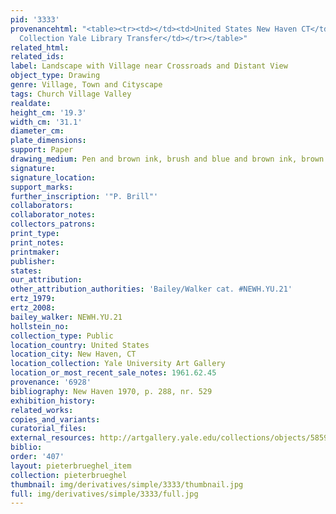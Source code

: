 ```yaml
---
pid: '3333'
provenancehtml: "<table><tr><td></td><td>United States New Haven CT</td><td>Egmont
  Collection Yale Library Transfer</td></tr></table>"
related_html:
related_ids:
label: Landscape with Village near Crossroads and Distant View
object_type: Drawing
genre: Village, Town and Cityscape
tags: Church Village Valley
realdate:
height_cm: '19.3'
width_cm: '31.1'
diameter_cm:
plate_dimensions:
support: Paper
drawing_medium: Pen and brown ink, brush and blue and brown ink, brown and blue wash
signature:
signature_location:
support_marks:
further_inscription: '"P. Brill"'
collaborators:
collaborator_notes:
collectors_patrons:
print_type:
print_notes:
printmaker:
publisher:
states:
our_attribution:
other_attribution_authorities: 'Bailey/Walker cat. #NEWH.YU.21'
ertz_1979:
ertz_2008:
bailey_walker: NEWH.YU.21
hollstein_no:
collection_type: Public
location_country: United States
location_city: New Haven, CT
location_collection: Yale University Art Gallery
location_or_most_recent_sale_notes: 1961.62.45
provenance: '6928'
bibliography: New Haven 1970, p. 288, nr. 529
exhibition_history:
related_works:
copies_and_variants:
curatorial_files:
external_resources: http://artgallery.yale.edu/collections/objects/58598
biblio:
order: '407'
layout: pieterbrueghel_item
collection: pieterbrueghel
thumbnail: img/derivatives/simple/3333/thumbnail.jpg
full: img/derivatives/simple/3333/full.jpg
---
```

